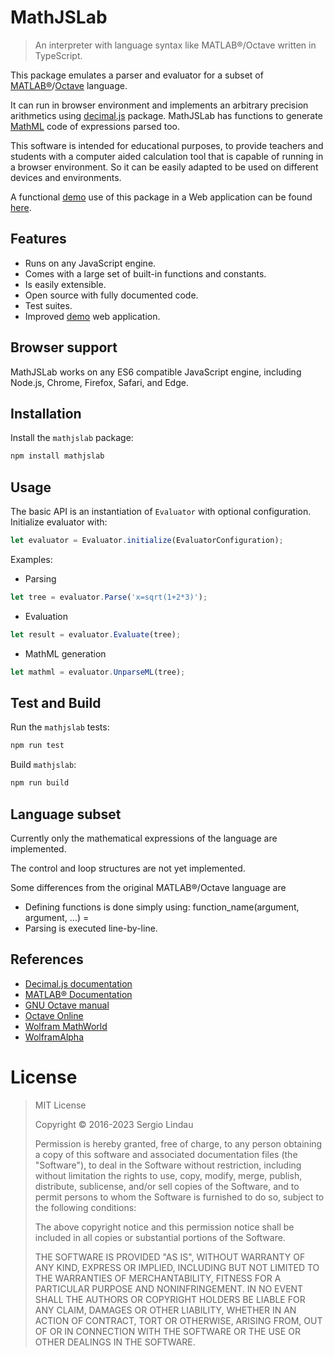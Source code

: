 # MathJSLab

> An interpreter with language syntax like MATLAB&reg;/Octave written in TypeScript.

This package emulates a parser and evaluator for a subset of
[MATLAB&reg;](https://www.mathworks.com/)/[Octave](https://www.gnu.org/software/octave/)
language.

It can run in browser environment and implements an arbitrary precision arithmetics using
[decimal.js](https://www.npmjs.com/package/decimal.js) package. MathJSLab
has functions to generate [MathML](https://www.w3.org/Math/) code of
expressions parsed too.

This software is intended for educational purposes, to provide teachers and
students with a computer aided calculation tool that is capable of running in
a browser environment. So it can be easily adapted to be used on different devices
and environments.

A functional [demo](https://mathjslab.netlify.app/) use of this package in a Web
application can be found [here](https://github.com/sergiolindau/mathjslab-calculator).

## Features

- Runs on any JavaScript engine.
- Comes with a large set of built-in functions and constants.
- Is easily extensible.
- Open source with fully documented code.
- Test suites.
- Improved [demo](https://mathjslab.netlify.app/) web application.

## Browser support

MathJSLab works on any ES6 compatible JavaScript engine, including Node.js, Chrome, Firefox, Safari, and Edge.

## Installation

Install the `mathjslab` package:

```bash
npm install mathjslab
```

## Usage

The basic API is an instantiation of `Evaluator` with optional configuration.
Initialize evaluator with:

```typescript
let evaluator = Evaluator.initialize(EvaluatorConfiguration);
```

Examples:

* Parsing
```typescript
let tree = evaluator.Parse('x=sqrt(1+2*3)');
```

* Evaluation
```typescript
let result = evaluator.Evaluate(tree);
```

* MathML generation
```typescript
let mathml = evaluator.UnparseML(tree);
```

## Test and Build

Run the `mathjslab` tests:

```bash
npm run test
```

Build `mathjslab`:

```bash
npm run build
```

## Language subset

Currently only the mathematical expressions of the language are implemented.

The control and loop structures are not yet implemented.

Some differences from the original MATLAB&reg;/Octave language are

* Defining functions is done simply using:
function_name(argument, argument, ...) = <expression>
* Parsing is executed line-by-line.

## References

* [Decimal.js documentation](https://mikemcl.github.io/decimal.js/)
* [MATLAB&reg; Documentation](https://www.mathworks.com/help/matlab/index.html)
* [GNU Octave manual](https://docs.octave.org/latest/)
* [Octave Online](https://octave-online.net/)
* [Wolfram MathWorld](https://mathworld.wolfram.com/)
* [WolframAlpha](https://www.wolframalpha.com/)

# License

>MIT License
>
>Copyright &copy; 2016-2023 Sergio Lindau
>
>Permission is hereby granted, free of charge, to any person obtaining a copy
>of this software and associated documentation files (the "Software"), to deal
>in the Software without restriction, including without limitation the rights
>to use, copy, modify, merge, publish, distribute, sublicense, and/or sell
>copies of the Software, and to permit persons to whom the Software is
>furnished to do so, subject to the following conditions:
>
>The above copyright notice and this permission notice shall be included in all
>copies or substantial portions of the Software.
>
>THE SOFTWARE IS PROVIDED "AS IS", WITHOUT WARRANTY OF ANY KIND, EXPRESS OR
>IMPLIED, INCLUDING BUT NOT LIMITED TO THE WARRANTIES OF MERCHANTABILITY,
>FITNESS FOR A PARTICULAR PURPOSE AND NONINFRINGEMENT. IN NO EVENT SHALL THE
>AUTHORS OR COPYRIGHT HOLDERS BE LIABLE FOR ANY CLAIM, DAMAGES OR OTHER
>LIABILITY, WHETHER IN AN ACTION OF CONTRACT, TORT OR OTHERWISE, ARISING FROM,
>OUT OF OR IN CONNECTION WITH THE SOFTWARE OR THE USE OR OTHER DEALINGS IN THE
>SOFTWARE.
